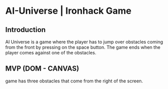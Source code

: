 # AI-Universe | Ironhack Game

## Introduction
AI Universe is a game where the player has to jump over obstacles coming from the front by pressing on the space button.
The game ends when the player comes against one of the obstacles.

## MVP (DOM - CANVAS)
game has three obstacles that come from the right of the screen.

